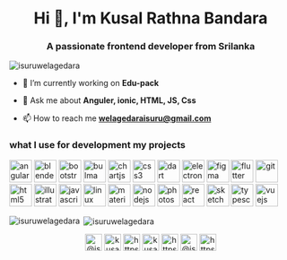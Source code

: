 <h1 align="center">Hi 👋, I'm Kusal Rathna Bandara</h1>
<h3 align="center">A passionate frontend developer from Srilanka</h3>

<p align="left"> <img src="https://komarev.com/ghpvc/?username=isuruwelagedara" alt="isuruwelagedara" /> </p>

- 🔭 I’m currently working on **Edu-pack**

- 💬 Ask me about **Anguler, ionic, HTML, JS, Css**

- 📫 How to reach me **welagedaraisuru@gmail.com**

### what I use for development my projects  
<!-- BLOG-POST-LIST:START -->
<!-- BLOG-POST-LIST:END -->

<p align="left"><img src="https://devicons.github.io/devicon/devicon.git/icons/angularjs/angularjs-original.svg" alt="angularjs" width="40" height="40"/> <img src="https://download.blender.org/branding/community/blender_community_badge_white.svg" alt="blender" width="40" height="40"/> <img src="https://devicons.github.io/devicon/devicon.git/icons/bootstrap/bootstrap-plain.svg" alt="bootstrap" width="40" height="40"/> <img src="https://raw.githubusercontent.com/gilbarbara/logos/804dc257b59e144eaca5bc6ffd16949752c6f789/logos/bulma.svg" alt="bulma" width="40" height="40"/> <img src="https://www.chartjs.org/media/logo-title.svg" alt="chartjs" width="40" height="40"/> <img src="https://devicons.github.io/devicon/devicon.git/icons/css3/css3-original-wordmark.svg" alt="css3" width="40" height="40"/> <img src="https://www.vectorlogo.zone/logos/dartlang/dartlang-icon.svg" alt="dart" width="40" height="40"/> <img src="https://devicons.github.io/devicon/devicon.git/icons/electron/electron-original.svg" alt="electron" width="40" height="40"/> <img src="https://www.vectorlogo.zone/logos/figma/figma-icon.svg" alt="figma" width="40" height="40"/> <img src="https://www.vectorlogo.zone/logos/flutterio/flutterio-icon.svg" alt="flutter" width="40" height="40"/> <img src="https://www.vectorlogo.zone/logos/git-scm/git-scm-icon.svg" alt="git" width="40" height="40"/> <img src="https://devicons.github.io/devicon/devicon.git/icons/html5/html5-original-wordmark.svg" alt="html5" width="40" height="40"/> <img src="https://www.vectorlogo.zone/logos/adobe_illustrator/adobe_illustrator-icon.svg" alt="illustrator" width="40" height="40"/> <img src="https://devicons.github.io/devicon/devicon.git/icons/javascript/javascript-original.svg" alt="javascript" width="40" height="40"/> <img src="https://devicons.github.io/devicon/devicon.git/icons/linux/linux-original.svg" alt="linux" width="40" height="40"/> <img src="https://raw.githubusercontent.com/prplx/svg-logos/5585531d45d294869c4eaab4d7cf2e9c167710a9/svg/materialize.svg" alt="materialize" width="40" height="40"/> <img src="https://devicons.github.io/devicon/devicon.git/icons/nodejs/nodejs-original-wordmark.svg" alt="nodejs" width="40" height="40"/> <img src="https://devicons.github.io/devicon/devicon.git/icons/photoshop/photoshop-plain.svg" alt="photoshop" width="40" height="40"/> <img src="https://devicons.github.io/devicon/devicon.git/icons/react/react-original-wordmark.svg" alt="react" width="40" height="40"/> <img src="https://www.vectorlogo.zone/logos/sketchapp/sketchapp-icon.svg" alt="sketch" width="40" height="40"/> <img src="https://devicons.github.io/devicon/devicon.git/icons/typescript/typescript-original.svg" alt="typescript" width="40" height="40"/> <img src="https://devicons.github.io/devicon/devicon.git/icons/vuejs/vuejs-original-wordmark.svg" alt="vuejs" width="40" height="40"/></p><p><img align="left" src="https://github-readme-stats.vercel.app/api/top-langs/?username=isuruwelagedara&layout=compact&hide=html" alt="isuruwelagedara" /></p>

<p>&nbsp;<img align="center" src="https://github-readme-stats.vercel.app/api?username=isuruwelagedara&show_icons=true" alt="isuruwelagedara" /></p>

<p align="center">
<a href="https://twitter.com/@isuruwelagedara" target="blank"><img align="center" src="https://cdn.jsdelivr.net/npm/simple-icons@3.0.1/icons/twitter.svg" alt="@isuruwelagedara" height="30" width="30" /></a>
<a href="https://linkedin.com/in/kusal rathna" target="blank"><img align="center" src="https://cdn.jsdelivr.net/npm/simple-icons@3.0.1/icons/linkedin.svg" alt="kusal rathna" height="30" width="30" /></a>
<a href="https://instagram.com/https://www.instagram.com/isuru_welagedara/" target="blank"><img align="center" src="https://cdn.jsdelivr.net/npm/simple-icons@3.0.1/icons/instagram.svg" alt="https://www.instagram.com/isuru_welagedara/" height="30" width="30" /></a>
<a href="https://dribbble.com/kusal rathna" target="blank"><img align="center" src="https://cdn.jsdelivr.net/npm/simple-icons@3.0.1/icons/dribbble.svg" alt="kusal rathna" height="30" width="30" /></a>
<a href="https://www.behance.net/https://www.behance.net/isuruwelagedra" target="blank"><img align="center" src="https://cdn.jsdelivr.net/npm/simple-icons@3.0.1/icons/behance.svg" alt="https://www.behance.net/isuruwelagedra" height="30" width="30" /></a>
<a href="https://medium.com/@isuruwelagedara" target="blank"><img align="center" src="https://cdn.jsdelivr.net/npm/simple-icons@3.0.1/icons/medium.svg" alt="@isuruwelagedara" height="30" width="30" /></a>
<a href="https://www.youtube.com/c/https://www.youtube.com/channel/ucn_owhm0zllzuvf1rv0o5mg" target="blank"><img align="center" src="https://cdn.jsdelivr.net/npm/simple-icons@3.0.1/icons/youtube.svg" alt="https://www.youtube.com/channel/ucn_owhm0zllzuvf1rv0o5mg" height="30" width="30" /></a>
</p>
